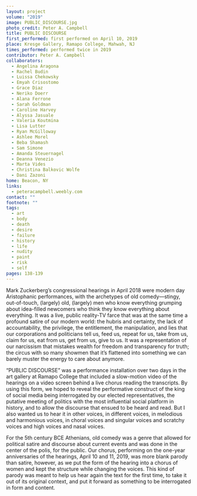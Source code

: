 ```yaml
---
layout: project
volume: "2019"
image: PUBLIC_DISCOURSE.jpg
photo_credit: Peter A. Campbell
title: PUBLIC DISCOURSE
first_performed: first performed on April 10, 2019
place: Kresge Gallery, Ramapo College, Mahwah, NJ
times_performed: performed twice in 2019
contributor: Peter A. Campbell
collaborators:
  - Angelina Aragona
  - Rachel Budin
  - Luissa Chekowsky
  - Emyah Crisostomo
  - Grace Diaz
  - Neriko Doerr
  - Alana Ferrone
  - Sarah Goldman
  - Caroline Harvey
  - Alyssa Jasuale
  - Valeria Koutmina
  - Lisa Lutter
  - Ryan McGilloway
  - Ashlee Morel
  - Beba Shamash
  - Sam Simone
  - Amanda Steuernagel
  - Deanna Venezio
  - Marta Vides
  - Christina Balkovic Wolfe
  - Dani Zazoni
home: Beacon, NY
links:
  - peteracampbell.weebly.com
contact: ""
footnote: ""
tags:
  - art
  - body
  - death
  - desire
  - failure
  - history
  - life
  - nudity
  - paint
  - risk
  - self
pages: 138-139
---
```


Mark Zuckerberg’s congressional hearings in April 2018 were modern day Aristophanic performances, with the archetypes of old comedy—stingy, out-of-touch, (largely) old, (largely) men who know everything grumping about idea-filled newcomers who think they know everything about everything. It was a live, public reality-TV farce that was at the same time a profound satire of our modern world: the hubris and certainty, the lack of accountability, the privilege, the entitlement, the manipulation, and lies that our corporations and politicians tell us, feed us, repeat for us, take from us, claim for us, eat from us, get from us, give to us. It was a representation of our narcissism that mistakes wealth for freedom and transparency for truth; the circus with so many showmen that it’s flattened into something we can barely muster the energy to care about anymore.

“PUBLIC DISCOURSE” was a performance installation over two days in the art gallery at Ramapo College that included a slow-motion video of the hearings on a video screen behind a live chorus reading the transcripts. By using this form, we hoped to reveal the performative construct of the king of social media being interrogated by our elected representatives, the putative meeting of politics with the most influential social platform in history, and to allow the discourse that ensued to be heard and read. But I also wanted us to hear it in other voices, in different voices, in melodious and harmonious voices, in choral voices and singular voices and scratchy voices and high voices and nasal voices.

For the 5th century BCE Athenians, old comedy was a genre that allowed for political satire and discourse about current events and was done in the center of the polis, for the public. Our chorus, performing on the one-year anniversaries of the hearings, April 10 and 11, 2019, was more blank parody than satire, however, as we put the form of the hearing into a chorus of women and kept the structure while changing the voices. This kind of parody was meant to help us hear again the text for the first time, to take it out of its original context, and put it forward as something to be interrogated in form and content.
